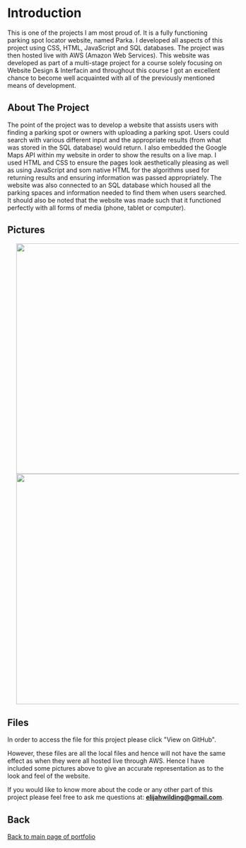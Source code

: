 # Introduction

This is one of the projects I am most proud of. It is a fully functioning parking spot locator website, named Parka. I developed all aspects of this project using CSS, HTML, JavaScript and SQL databases. The project was then hosted live with AWS (Amazon Web Services). This website was developed as part of a multi-stage project for a course solely focusing on Website Design & Interfacin and throughout this course I got an excellent chance to become well acquainted with all of the previously mentioned means of development. 

## About The Project

The point of the project was to develop a website that assists users with finding a parking spot or owners with uploading a parking spot. Users could search with various different input and the appropriate results (from what was stored in the SQL database) would return. I also embedded the Google Maps API within my website in order to show the results on a live map. I used HTML and CSS to ensure the pages look aesthetically pleasing as well as using JavaScript and som native HTML for the algorithms used for returning results and ensuring information was passed appropriately. The website was also connected to an SQL database which housed all the parking spaces and information needed to find them when users searched. It should also be noted that the website was made such that it functioned perfectly with all forms of media (phone, tablet or computer).

## Pictures

<img align="center" width="880" height="520" hspace="20" src="https://user-images.githubusercontent.com/33875832/57878632-7163e180-77e8-11e9-979a-c8d1222aace2.png">

<img align="center" width="880" height="520" hspace="20" src="https://user-images.githubusercontent.com/33875832/57878632-7163e180-77e8-11e9-979a-c8d1222aace2.png">

## Files

In order to access the file for this project please click "View on GitHub".

However, these files are all the local files and hence will not have the same effect as when they were all hosted live through AWS. Hence I have included some pictures above to give an accurate representation as to the look and feel of the website.

If you would like to know more about the code or any other part of this project please feel free to ask me questions at: **elijahwilding@gmail.com**.

## Back

[Back to main page of portfolio](https://wildingelijah.github.io/)
